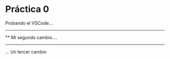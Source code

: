  # Práctica 0

Probando el VSCode...

***********************
**  Mi segundo cambio....
*************************

... Un tercer cambio


